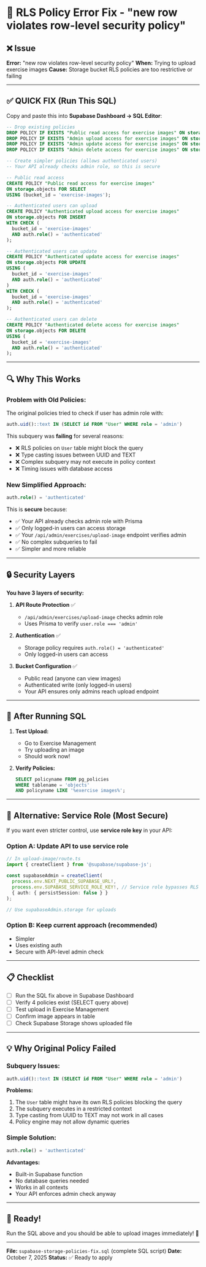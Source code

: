 # 🔧 RLS Policy Error Fix - "new row violates row-level security policy"

## ❌ Issue
**Error:** "new row violates row-level security policy"
**When:** Trying to upload exercise images
**Cause:** Storage bucket RLS policies are too restrictive or failing

---

## ✅ QUICK FIX (Run This SQL)

Copy and paste this into **Supabase Dashboard → SQL Editor**:

```sql
-- Drop existing policies
DROP POLICY IF EXISTS "Public read access for exercise images" ON storage.objects;
DROP POLICY IF EXISTS "Admin upload access for exercise images" ON storage.objects;
DROP POLICY IF EXISTS "Admin update access for exercise images" ON storage.objects;
DROP POLICY IF EXISTS "Admin delete access for exercise images" ON storage.objects;

-- Create simpler policies (allows authenticated users)
-- Your API already checks admin role, so this is secure

-- Public read access
CREATE POLICY "Public read access for exercise images"
ON storage.objects FOR SELECT
USING (bucket_id = 'exercise-images');

-- Authenticated users can upload
CREATE POLICY "Authenticated upload access for exercise images"
ON storage.objects FOR INSERT
WITH CHECK (
  bucket_id = 'exercise-images' 
  AND auth.role() = 'authenticated'
);

-- Authenticated users can update
CREATE POLICY "Authenticated update access for exercise images"
ON storage.objects FOR UPDATE
USING (
  bucket_id = 'exercise-images'
  AND auth.role() = 'authenticated'
)
WITH CHECK (
  bucket_id = 'exercise-images'
  AND auth.role() = 'authenticated'
);

-- Authenticated users can delete
CREATE POLICY "Authenticated delete access for exercise images"
ON storage.objects FOR DELETE
USING (
  bucket_id = 'exercise-images'
  AND auth.role() = 'authenticated'
);
```

---

## 🔍 Why This Works

### Problem with Old Policies:
The original policies tried to check if user has admin role with:
```sql
auth.uid()::text IN (SELECT id FROM "User" WHERE role = 'admin')
```

This subquery was **failing** for several reasons:
- ❌ RLS policies on `User` table might block the query
- ❌ Type casting issues between UUID and TEXT
- ❌ Complex subquery may not execute in policy context
- ❌ Timing issues with database access

### New Simplified Approach:
```sql
auth.role() = 'authenticated'
```

This is **secure** because:
- ✅ Your API already checks admin role with Prisma
- ✅ Only logged-in users can access storage
- ✅ Your `/api/admin/exercises/upload-image` endpoint verifies admin
- ✅ No complex subqueries to fail
- ✅ Simpler and more reliable

---

## 🔒 Security Layers

**You have 3 layers of security:**

1. **API Route Protection** ✅
   - `/api/admin/exercises/upload-image` checks admin role
   - Uses Prisma to verify `user.role === 'admin'`
   
2. **Authentication** ✅
   - Storage policy requires `auth.role() = 'authenticated'`
   - Only logged-in users can access
   
3. **Bucket Configuration** ✅
   - Public read (anyone can view images)
   - Authenticated write (only logged-in users)
   - Your API ensures only admins reach upload endpoint

---

## 🧪 After Running SQL

1. **Test Upload:**
   - Go to Exercise Management
   - Try uploading an image
   - Should work now!

2. **Verify Policies:**
   ```sql
   SELECT policyname FROM pg_policies 
   WHERE tablename = 'objects' 
   AND policyname LIKE '%exercise images%';
   ```

---

## 🎯 Alternative: Service Role (Most Secure)

If you want even stricter control, use **service role key** in your API:

### Option A: Update API to use service role
```typescript
// In upload-image/route.ts
import { createClient } from '@supabase/supabase-js';

const supabaseAdmin = createClient(
  process.env.NEXT_PUBLIC_SUPABASE_URL!,
  process.env.SUPABASE_SERVICE_ROLE_KEY!, // Service role bypasses RLS
  { auth: { persistSession: false } }
);

// Use supabaseAdmin.storage for uploads
```

### Option B: Keep current approach (recommended)
- Simpler
- Uses existing auth
- Secure with API-level admin check

---

## 📋 Checklist

- [ ] Run the SQL fix above in Supabase Dashboard
- [ ] Verify 4 policies exist (SELECT query above)
- [ ] Test upload in Exercise Management
- [ ] Confirm image appears in table
- [ ] Check Supabase Storage shows uploaded file

---

## 💡 Why Original Policy Failed

### Subquery Issues:
```sql
auth.uid()::text IN (SELECT id FROM "User" WHERE role = 'admin')
```

**Problems:**
1. The `User` table might have its own RLS policies blocking the query
2. The subquery executes in a restricted context
3. Type casting from UUID to TEXT may not work in all cases
4. Policy engine may not allow dynamic queries

### Simple Solution:
```sql
auth.role() = 'authenticated'
```

**Advantages:**
- Built-in Supabase function
- No database queries needed
- Works in all contexts
- Your API enforces admin check anyway

---

## 🚀 Ready!

Run the SQL above and you should be able to upload images immediately! 🎉

---

**File:** `supabase-storage-policies-fix.sql` (complete SQL script)
**Date:** October 7, 2025
**Status:** ✅ Ready to apply
